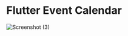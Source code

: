 # Flutter Event Calendar

![Screenshot (3)](https://user-images.githubusercontent.com/82430454/194030637-0e607af9-6a7c-44fb-a603-4568993e588c.png)
